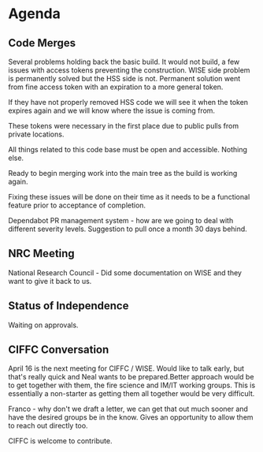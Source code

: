# Agenda

## Code Merges

Several problems holding back the basic build. It would not build, a few issues with access tokens preventing the construction. WISE side problem is permanently solved but the HSS side is not. Permanent solution went from fine access token with an expiration to a more general token.

If they have not properly removed HSS code we will see it when the token expires again and we will know where the issue is coming from.

These tokens were necessary in the first place due to public pulls from private locations.

All things related to this code base must be open and accessible. Nothing else.

Ready to begin merging work into the main tree as the build is working again.

Fixing these issues will be done on their time as it needs to be a functional feature prior to acceptance of completion.

Dependabot PR management system - how are we going to deal with different severity levels.
Suggestion to pull once a month 30 days behind.

## NRC Meeting

National Research Council - Did some documentation on WISE and they want to give it back to us.

## Status of Independence

Waiting on approvals.

## CIFFC Conversation

April 16 is the next meeting for CIFFC / WISE. Would like to talk early, but that's really quick and Neal wants to be prepared.Better approach would be to get together with them, the fire science and IM/IT working groups. This is essentially a non-starter as getting them all together would be very difficult.

Franco - why don't we draft a letter, we can get that out much sooner and have the desired groups be in the know. Gives an opportunity to allow them to reach out directly too. 

CIFFC is welcome to contribute.

